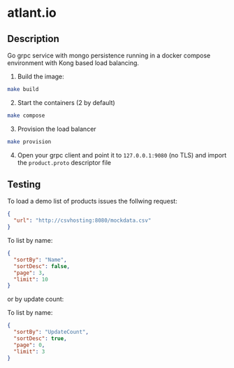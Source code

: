 # atlant.io

## Description

Go grpc service with mongo persistence running in a docker compose environment with Kong based load balancing.

1. Build the image:

```sh
make build
```

2. Start the containers (2 by default)

```sh
make compose
```

3. Provision the load balancer

```sh
make provision
```

4. Open your grpc client and point it to `127.0.0.1:9080` (no TLS) and import the `product.proto` descriptor file


## Testing
To load a demo list of products issues the follwing request:

```json
{
  "url": "http://csvhosting:8080/mockdata.csv"
}
```

To list by name:

```json
{
  "sortBy": "Name",
  "sortDesc": false,
  "page": 3,
  "limit": 10
}
```

or by update count:


To list by name:

```json
{
  "sortBy": "UpdateCount",
  "sortDesc": true,
  "page": 0,
  "limit": 3
}
```